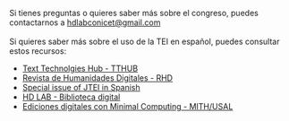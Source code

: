 Si tienes preguntas o quieres saber más sobre el congreso, puedes contactarnos a [hdlabconicet@gmail.com](mailto:hdlabconicet@gmail.com)<br>
<br>
Si quieres saber más sobre el uso de la TEI en español, puedes consultar estos recursos:<br>
- [Text Technolgies Hub - TTHUB](https://tthub.io/)<br>
- [Revista de Humanidades Digitales - RHD](https://revistas.uned.es/index.php/RHD/about) <br>
- [Special issue of JTEI in Spanish](https://journals.openedition.org/jtei/) <br>
- [HD LAB - Biblioteca digital](https://hdlab.space/biblioteca-digital/)  <br>
- [Ediciones digitales con Minimal Computing - MITH/USAL](https://raffazizzi.gitlab.io/minimaldigipub/es/) <br>